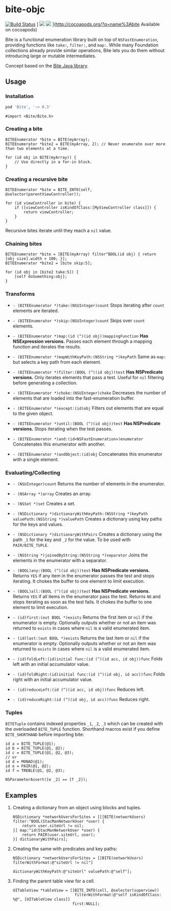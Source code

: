 # bite-objc

[![Build Status](https://travis-ci.org/bnickel/bite-objc.svg?branch=master)](https://travis-ci.org/bnickel/bite-objc)
[
![](https://cocoapod-badges.herokuapp.com/v/Bite/badge.png)&nbsp;![](https://cocoapod-badges.herokuapp.com/p/Bite/badge.png)
](http://cocoapods.org/?q=name%3Abite Available on cocoapods)

Bite is a functional enumeration library built on top of `NSFastEnumeration`, providing functions like `take:`, `filter:`, and `map:`. While many Foundation collections already provide similar operations, Bite lets you do them without introducing large or mutable intermediates.

Concept based on the [Bite Java library](https://bitbucket.org/balpha/bite/wiki/Home).

## Usage

### Installation

```ruby
pod 'Bite', '~> 0.3'
```

```objc
#import <Bite/Bite.h>
```

### Creating a bite

```objc
BITEEnumerator *bite = BITE(myArray);
BITEEnumerator *bite2 = BITE(myArray, 2); // Never enumerate over more than two elements at a time.

for (id obj in BITE(myArray)) {
    // Use directly in a for-in block.
}
```

### Creating a recursive bite

```objc
BITEEnumerator *bite = BITE_INTO(self, @selector(parentViewController));

for (id viewController in bite) {
    if ([viewController isKindOfClass:[MyViewController class]]) {
        return viewController;
    }
}
```

Recursive bites iterate until they reach a `nil` value.

### Chaining bites

```objc
BITEEnumerator *bite = [BITE(myArray) filter^BOOL(id obj) { return [obj size].width < 100; }];
BITEEnumerator *bite2 = [bite skip:5];

for (id obj in [bite2 take:5]) {
    [self doSomething:obj];
}
```

### Transforms

- `- (BITEEnumerator *)take:(NSUInteger)count` Stops iterating after `count` elements are iterated.
- `- (BITEEnumerator *)skip:(NSUInteger)count` Skips over `count` elements.

- `- (BITEEnumerator *)map:(id (^)(id obj))mappingFunction` **Has NSExpression versions.** Passes each element through a mapping function and iterates the results.
- `- (BITEEnumerator *)mapWithKeyPath:(NSString *)keyPath` Same as `map:` but selects a key path from each element.

- `- (BITEEnumerator *)filter:(BOOL (^)(id obj))test` **Has NSPredicate versions.** Only iterates elements that pass a test.  Useful for `nil` filtering before generating a collection.
- `- (BITEEnumerator *)choke:(NSUInteger)choke` Decreases the number of elements that are loaded into the fast-enumeration buffer.
- `- (BITEEnumerator *)except:(id)obj` Filters out elements that are equal to the given object.
- `- (BITEEnumerator *)until:(BOOL (^)(id obj))test` **Has NSPredicate versions.** Stops iterating when the test passes.
- `- (BITEEnumerator *)and:(id<NSFastEnumeration>)enumerator` Concatenates this enumerator with another.
- `- (BITEEnumerator *)andObject:(id)obj` Concatenates this enumerator with a single element.


### Evaluating/Collecting

- `- (NSUInteger)count` Returns the number of elements in the enumerator.
- `- (NSArray *)array` Creates an array.
- `- (NSSet *)set` Creates a set.
- `- (NSDictionary *)dictionaryWithKeyPath:(NSString *)keyPath valuePath:(NSString *)valuePath` Creates a dictionary using key paths for the keys and values.
- `- (NSDictionary *)dictionaryWithPairs` Creates a dictionary using the path `_1` for the key and `_2` for the value.  To be used with `PAIR/BITE_TUPLE`.
- `- (NSString *)joinedByString:(NSString *)separator` Joins the elements in the enumerator with a separator.

- `- (BOOL)any:(BOOL (^)(id obj))test` **Has NSPredicate versions.** Returns `YES` if any item in the enumerator passes the test and stops iterating.  It chokes the buffer to one element to limit execution.
- `- (BOOL)all:(BOOL (^)(id obj))test` **Has NSPredicate versions.** Returns `YES` if all items in the enumerator pass the test.  Returns `NO` and stops iterating as soon as the test fails.  It chokes the buffer to one element to limit execution.

- `- (id)first:(out BOOL *)exists` Returns the first item or `nil` if the enumerator is empty.  Optionally outputs whether or not an item was returned to `exists` in cases where `nil` is a valid enumerated item.
- `- (id)last:(out BOOL *)exists` Returns the last item or `nil` if the enumerator is empty.  Optionally outputs whether or not an item was returned to `exists` in cases where `nil` is a valid enumerated item.

- `- (id)foldLeft:(id)initial func:(id (^)(id acc, id obj))func` Folds left with an initial accumulator value.
- `- (id)foldRight:(id)initial func:(id (^)(id obj, id acc))func` Folds right with an initial accumulator value.

- `- (id)reduceLeft:(id (^)(id acc, id obj))func` Reduces left.
- `- (id)reduceRight:(id (^)(id obj, id acc))func` Reduces right.

### Tuples

`BITETuple` contains indexed properties `_1`, `_2`, `_3` which can be created with the overloaded `BITE_TUPLE` function.  Shorthand macros exist if you define `BITE_SHORTHAND` before importing bite:

```objc
id a = BITE_TUPLE(@1);
id b = BITE_TUPLE(@1, @2);
id c = BITE_TUPLE(@1, @2, @3);
// or
id d = MONAD(@1);
id e = PAIR(@1, @2);
id f = TREBLE(@1, @2, @3);

NSParameterAssert([e _2] == [f _2]);
```

## Examples

1. Creating a dictionary from an object using blocks and tuples.

    ```objc
    NSDictionary *networkUsersForSites = [[[BITE(networkUsers) filter:^BOOL(StacManNetworkUser *user) {
        return user.siteUrl != nil;
    }] map:^id(StacManNetworkUser *user) {
        return PAIR(user.siteUrl, user);
    }] dictionaryWithPairs];
    ```
2. Creating the same with predicates and key paths:

    ```objc
    NSDictionary *networkUsersForSites = [[BITE(networkUsers) filterWithFormat:@"siteUrl != nil"]
                                                             dictionaryWithKeyPath:@"siteUrl" valuePath:@"self"];
    ```

3. Finding the parent table view for a cell.

    ```objc
    UITableView *tableView = [[BITE_INTO(cell, @selector(superview))
                               filterWithFormat:@"self isKindOfClass: %@", [UITableView class]]
                              first:NULL];
    ```
